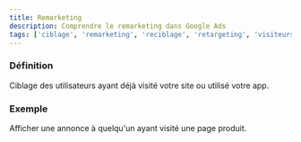 ```yaml
---
title: Remarketing
description: Comprendre le remarketing dans Google Ads
tags: ['ciblage', 'remarketing', 'reciblage', 'retargeting', 'visiteurs site', 'audience chaude', 'google ads']
---
```


### Définition
Ciblage des utilisateurs ayant déjà visité votre site ou utilisé votre app.

### Exemple
Afficher une annonce à quelqu'un ayant visité une page produit.